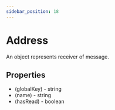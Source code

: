 ```yaml
---
sidebar_position: 18
---
```


# Address

An object represents receiver of message.

## Properties
- (globalKey) - string
- (name) - string
- (hasRead) - boolean